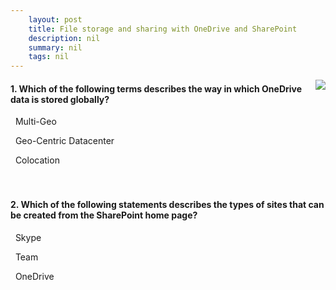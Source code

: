 ```yaml
---
    layout: post
    title: File storage and sharing with OneDrive and SharePoint 
    description: nil
    summary: nil
    tags: nil
---
```



 <a target="_blank" href="https://docs.microsoft.com/en-us/learn/modules/file-storage-sharing-with-onedrive-sharepoint/4-knowledge-check/"><i class="fas fa-external-link-alt"></i> </a>
 <img align="right" src="https://docs.microsoft.com/en-us/learn/achievements/file-storage-and-sharing-with-onedrive-and-sharepoint.svg">
####  1. Which of the following terms describes the way in which OneDrive data is stored globally?


<i class='fas fa-check-square' style='color: Dodgerblue;'></i> &nbsp;&nbsp;Multi-Geo

<i class='far fa-square'></i> &nbsp;&nbsp;Geo-Centric Datacenter

<i class='far fa-square'></i> &nbsp;&nbsp;Colocation
<br />
<br />
<br />

####  2. Which of the following statements describes the types of sites that can be created from the SharePoint home page?


<i class='far fa-square'></i> &nbsp;&nbsp;Skype

<i class='fas fa-check-square' style='color: Dodgerblue;'></i> &nbsp;&nbsp;Team

<i class='far fa-square'></i> &nbsp;&nbsp;OneDrive
<br />
<br />
<br />
